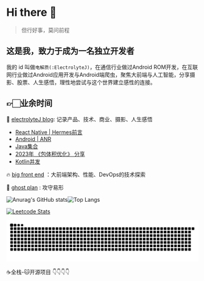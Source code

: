 # Hi there 👋

> 但行好事，莫问前程

## 这是我，致力于成为一名独立开发者

我的 id 叫做`电解质(:ElectrolyteJ)`，在通信行业做过Android ROM开发，在互联网行业做过Android应用开发与Android端爬虫，聚焦大前端与人工智能，分享摄影、股票、人生感悟，理性地尝试与这个世界建立感性的连接。

## 👉🏻业余时间

📒 [electrolyteJ blog](https://electrolyteJ.github.io/blog): 记录产品、技术、商业、摄影、人生感悟

<!-- BLOG-POST-LIST:START -->
- [React Native |  Hermes前言](https://electrolyteJ.github.io/blog//2024-05-12/hermes-foreword)
- [Android | ANR](https://electrolyteJ.github.io/blog//2024-04-22/android-anr)
- [Java集合](https://electrolyteJ.github.io/blog//2024-04-11/java-collections)
- [2023年 《包体积优化》 分享](https://electrolyteJ.github.io/blog//2023-12-16/shared-appsize)
- [Kotlin并发](https://electrolyteJ.github.io/blog//2023-04-21/kotlin-concurrence)
<!-- BLOG-POST-LIST:END -->

🔥 [big front end](https://github.com/big-frontend) ：大前端架构、性能、DevOps的技术探索

👻 [ghost plan](https://github.com/ghost-plan) : 攻守易形

![Anurag's GitHub stats](https://github-readme-stats.vercel.app/api?username=electrolyteJ&count_private=true&show_icons=true&include_all_commits=true&hide_border=true&text_color=777&bg_color=00000000)![Top Langs](https://github-readme-stats.vercel.app/api/top-langs/?username=electrolyteJ&hide=scss,css,less,html&layout=compact&hide_title=true&hide_border=true&langs_count=8&bg_color=00000000&text_color=777)

[![Leetcode Stats](https://leetcard.jacoblin.cool/electrolyteJ?site=cn&theme=dark&border=0)](https://leetcode.cn/u/electrolytej/)


![snka](https://github.com/electrolyteJ/electrolyteJ/blob/main/assets/github-contribution-grid-snake.svg)

<!-- [![Readme Card](https://github-readme-stats.vercel.app/api/pin/?username=electrolyteJ&repo=github-readme-stats&show_owner=true)](https://github.com/electrolyteJ/github-readme-stats) -->

☕️全栈-🐱开源项目 👇👇👇👇
<!--   - 🚀[bundles-assembler](https://github.com/electrolyteJ/bundles-assembler)：组件化的脚手架工程，通过图形化界面交互可以管理模块是否参与编译，是否源码编译，是否二进制编译，这样大大提高了构建速度
  - 👻[padb](https://github.com/ghost-plan/padb)：用python3封装丰富的操作设备和伪造设备信息的指令，且提供易于扩展的命令行框架
  - ♓[pisces](https://github.com/big-frontend/pisces)：大前端项目实践
  - 🌏[super-retrofit](https://github.com/electrolyteJ/super-retrofit)：让Retrofit自由选择网络库，而不只是OkHttp这一种选择 -->



<!-- <details>
<summary>
  📒电解质blog
</summary>
  


</details> -->

